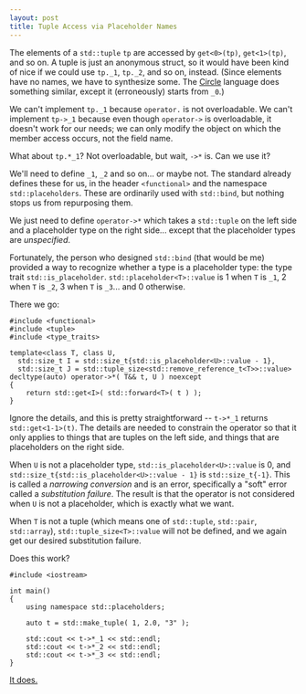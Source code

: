 ```yaml
---
layout: post
title: Tuple Access via Placeholder Names
---
```


The elements of a `std::tuple` `tp` are accessed by `get<0>(tp)`, `get<1>(tp)`,
and so on. A tuple is just an anonymous struct, so it would have been kind of
nice if we could use `tp._1`, `tp._2`, and so on, instead. (Since elements
have no names, we have to synthesize some. The [Circle](https://www.circle-lang.org/)
language does something similar, except it (erroneously) starts from `_0`.)

We can't implement `tp._1` because `operator.` is not overloadable. We can't
implement `tp->_1` because even though `operator->` is overloadable, it doesn't
work for our needs; we can only modify the object on which the member access
occurs, not the field name.

What about `tp.*_1`? Not overloadable, but wait, `->*` is. Can we use it?

We'll need to define `_1`, `_2` and so on... or maybe not. The standard
already defines these for us, in the header `<functional>` and the
namespace `std::placeholders`. These are ordinarily used with `std::bind`, but
nothing stops us from repurposing them.

We just need to define `operator->*` which takes a `std::tuple` on the left
side and a placeholder type on the right side... except that the placeholder
types are _unspecified_.

Fortunately, the person who designed `std::bind` (that would be me) provided a
way to recognize whether a type is a placeholder type: the type trait
`std::is_placeholder`. `std::placeholder<T>::value` is 1 when `T` is `_1`, 2
when `T` is `_2`, 3 when `T` is `_3`... and 0 otherwise.

There we go:

```
#include <functional>
#include <tuple>
#include <type_traits>

template<class T, class U,
  std::size_t I = std::size_t{std::is_placeholder<U>::value - 1},
  std::size_t J = std::tuple_size<std::remove_reference_t<T>>::value>
decltype(auto) operator->*( T&& t, U ) noexcept
{
    return std::get<I>( std::forward<T>( t ) );
}
```

Ignore the details, and this is pretty straightforward -- `t->*_1` returns `std::get<1-1>(t)`.
The details are needed to constrain the operator so that it only applies to things that
are tuples on the left side, and things that are placeholders on the right side.

When `U` is not a placeholder type, `std::is_placeholder<U>::value` is 0, and
`std::size_t{std::is_placeholder<U>::value - 1}` is `std::size_t{-1}`. This is called a
_narrowing conversion_ and is an error, specifically a "soft" error called a
_substitution failure_. The result is that the operator is not considered when `U` is not
a placeholder, which is exactly what we want.

When `T` is not a tuple (which means one of `std::tuple`, `std::pair`, `std::array`),
`std::tuple_size<T>::value` will not be defined, and we again get our desired substitution
failure.

Does this work?

```
#include <iostream>

int main()
{
    using namespace std::placeholders;

    auto t = std::make_tuple( 1, 2.0, "3" );

    std::cout << t->*_1 << std::endl;
    std::cout << t->*_2 << std::endl;
    std::cout << t->*_3 << std::endl;
}
```

[It does.](https://godbolt.org/z/ARZqXc)
